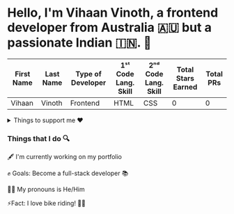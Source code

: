 # Hello, I'm Vihaan Vinoth, a frontend developer from Australia 🇦🇺 but a passionate Indian 🇮🇳.  👋

| First Name | Last Name | Type of Developer | 1ˢᵗ Code Lang. Skill | 2ⁿᵈ Code Lang. Skill | Total Stars Earned | Total PRs | 
| ----------- | ----------- | ----------- | ----------- | ----------- | ----------- | ----------- |
| Vihaan | Vinoth | Frontend | HTML | CSS | 0 | 0 |

<details>
<summary>Things to support me ❤️</summary>

- [Buy me a coffee ☕️](https://www.buymeacoffee.com/vihaanvinoth)
</details>

### Things that I do  🔍

🖋 I'm currently working on my portfolio

✊ Goals: Become a full-stack developer 📚

👨‍🦰 My pronouns is He/Him

⚡️Fact: I love bike riding! 🚴‍♂️
